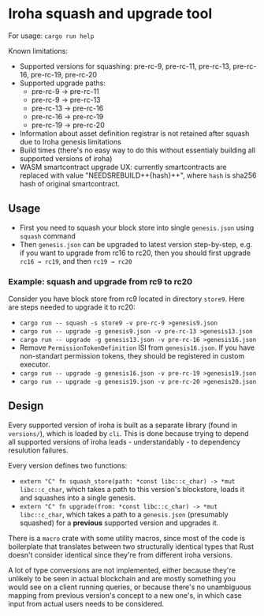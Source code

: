 # Iroha squash and upgrade tool

For usage: `cargo run help`

Known limitations:
- Supported versions for squashing: pre-rc-9, pre-rc-11, pre-rc-13, pre-rc-16, pre-rc-19, pre-rc-20
- Supported upgrade paths:
  - pre-rc-9 -> pre-rc-11
  - pre-rc-9 -> pre-rc-13
  - pre-rc-13 -> pre-rc-16
  - pre-rc-16 -> pre-rc-19
  - pre-rc-19 -> pre-rc-20
- Information about asset definition registrar is not retained after squash due to Iroha genesis limitations
- Build times (there's no easy way to do this without essentialy building all supported versions of iroha)
- WASM smartcontract upgrade UX: currently smartcontracts are replaced with value "NEEDSREBUILD++{hash}++", where `hash` is sha256 hash of original smartcontract.

## Usage
* First you need to squash your block store into single `genesis.json` using `squash` command
* Then `genesis.json` can be upgraded to latest version step-by-step, e.g. if you want to upgrade from rc16 to rc20, then you should first upgrade `rc16 → rc19`, and then `rc19 → rc20`

### Example: squash and upgrade from rc9 to rc20
Consider you have block store from rc9 located in directory `store9`. Here are steps needed to upgrade it to rc20:
* `cargo run -- squash -s store9 -v pre-rc-9 >genesis9.json`
* `cargo run -- upgrade -g genesis9.json -v pre-rc-13 >genesis13.json`
* `cargo run -- upgrade -g genesis13.json -v pre-rc-16 >genesis16.json`
* Remove `PermissionTokenDefinition` ISI from `genesis16.json`. If you have non-standart permission tokens, they should be registered in custom executor.
* `cargo run -- upgrade -g genesis16.json -v pre-rc-19 >genesis19.json`
* `cargo run -- upgrade -g genesis19.json -v pre-rc-20 >genesis20.json`

## Design
Every supported version of iroha is built as a separate library (found in `versions/`), which is loaded by `cli`.
This is done because trying to depend all supported versions of iroha leads - understandably - to dependency
resulution failures.

Every version defines two functions:
- `extern "C" fn squash_store(path: *const libc::c_char) -> *mut libc::c_char`, which takes
  a path to this version's blockstore, loads it and squashes into a single genesis.
- `extern "C" fn upgrade(from: *const libc::c_char) -> *mut libc::c_char`, which takes
  a path to a `genesis.json` (presumably squashed) for a __previous__ supported version and upgrades it.

There is a `macro` crate with some utility macros, since most of the code is boilerplate that
translates between two structurally identical types that Rust doesn't consider identical since
they're from different iroha versions.

A lot of type conversions are not implemented, either because they're unlikely to be seen
in actual blockchain and are mostly something you would see on a client running queries, or 
because there's no unambiguous mapping from previous version's concept to a new one's, in which
case input from actual users needs to be considered.
